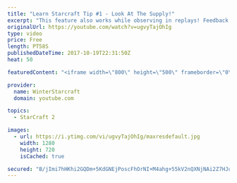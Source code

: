 ```yaml
---
title: "Learn Starcraft Tip #1 - Look At The Supply!"
excerpt: "This feature also works while observing in replays! Feedback and tip suggestions are appreciated :)"
originalUrl: https://youtube.com/watch?v=ugvyTajOhIg
type: video
price: Free
length: PT58S
publishedDateTime: 2017-10-19T22:31:50Z
heat: 50

featuredContent: "<iframe width=\"800\" height=\"500\" frameborder=\"0\" src=\"https://www.youtube.com/embed/ugvyTajOhIg\" allow=\"accelerometer; autoplay; encrypted-media; gyroscope; picture-in-picture\" allowfullscreen></iframe>"

provider:
  name: WinterStarcraft
  domain: youtube.com

topics:
  - StarCraft 2

images:
  - url: https://i.ytimg.com/vi/ugvyTajOhIg/maxresdefault.jpg
    width: 1280
    height: 720
    isCached: true

secured: "B/jImi7hHKhi2GQDm+5KdGNEjPoscFhOrNI+M4ahg+55kV2nQXNjNAi2Z7HJutq/QiMv2jVaidrmJCytzb3nki41NOJrIrCqFG839dIltDMlsaLGFP8EHhaChNFqd7gcctwg3xtssumDfik2Wm6v6f9G/MieUJvqlCOp44yxuWy03aLx6nBCt2ywxk90fmYW/4RHgjAeBVmHdi2rpVeDohcDVobnlyEWN2v9LplB2pJ9CeadLLTclZ6sUIOIZl8bn87vIbdi32gVsannF4G9FrCQwP70QFl7mG5PUc2nS/PCB4ghLgd6oL+6tGGHhAKNxU3FxA8WK25uzU8gTtRSBN5iWnbFKGVwj2fmM0Vbj2PhnoewYxHURjzxVmLT5OaXV8JD9Nx+lAm9EmFAY+6uq+nP96M8fngpjDnQGUJT72Y=;BwF4UlgmE3FfemmTFcLF9Q=="
---
```


